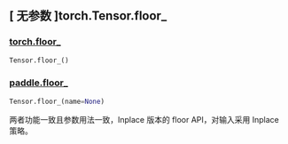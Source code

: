 ## [ 无参数 ]torch.Tensor.floor\_

### [torch.floor\_](https://pytorch.org/docs/stable/generated/torch.Tensor.floor_.html?highlight=floor_#torch.Tensor.floor_)

```python
Tensor.floor_()
```

### [paddle.floor\_](https://www.paddlepaddle.org.cn/documentation/docs/zh/api/paddle/Tensor_cn.html#id10)

```python
Tensor.floor_(name=None)
```

两者功能一致且参数用法一致，Inplace 版本的 floor API，对输入采用 Inplace 策略。
